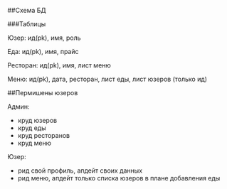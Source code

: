 ##Схема БД

###Таблицы

Юзер: ид(pk), имя, роль

Еда: ид(pk), имя, прайс

Ресторан: ид(pk), имя, лист меню

Меню: ид(pk), дата, ресторан, лист еды, лист юзеров (только ид)

##Пермишены юзеров

Админ:
* круд юзеров
* круд еды
* круд ресторанов
* круд меню

Юзер:
* рид свой профиль, апдейт своих данных
* рид меню, апдейт только списка юзеров в плане добавления еды


